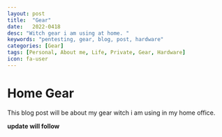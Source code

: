 ```yaml
---
layout: post
title:  "Gear"
date:   2022-0418
desc: "Witch gear i am using at home. "
keywords: "pentesting, gear, blog, post, hardware"
categories: [Gear]
tags: [Personal, About me, Life, Private, Gear, Hardware]
icon: fa-user
---
```


# Home Gear

This blog post will be about my gear witch i am using in my home office. 

**update will follow**
